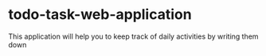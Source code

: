 # todo-task-web-application
This application will help you to keep track of daily activities by writing them down
